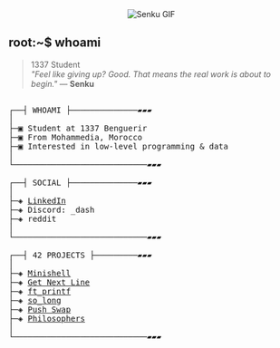 <div align="center">  
  <img src="https://github.com/bental77a/my_prfile/blob/main/fire%20manga%20GIF%20by%20mannyjammy.gif?raw=true" alt="Senku GIF" />
</div>

## root:~$ whoami
> 1337 Student  
> *"Feel like giving up? Good. That means the real work is about to begin."* — **Senku**

<pre>

┌──┤ WHOAMI ├──────────────▰▰▰
│
├─▣ Student at 1337 Benguerir
├─▣ From Mohammedia, Morocco
├─▣ Interested in low-level programming & data
│
└────────────────────────────▰▰▰

┌──┤ SOCIAL ├──────────────▰▰▰
│
├─◈ <a href="https://www.linkedin.com/in/bental77a/">LinkedIn</a>
├─◈ Discord: _dash
├─◈ <a herf="https://www.reddit.com/user/Ok_Inspector_2784/?utm_source=share&utm_medium=web3x&utm_name=web3xcss&utm_term=1&utm_content=share_button">reddit</a>
│
└────────────────────────────▰▰▰

┌──┤ 42 PROJECTS ├─────────▰▰▰
│
├─◈ <a href="https://github.com/Mohamedamineelkhalloufi/minishell">Minishell</a>
├─◈ <a href="https://github.com/bental77a/get_next_line">Get Next Line</a>
├─◈ <a href="https://github.com/bental77a/ft_printf">ft_printf</a>
├─◈ <a href="https://github.com/bental77a/so_long">so_long</a>
├─◈ <a href="https://github.com/bental77a/push_swap">Push Swap</a>
├─◈ <a href="https://github.com/bental77a/philosophers">Philosophers</a>
│
└────────────────────────────▰▰▰
</pre>
